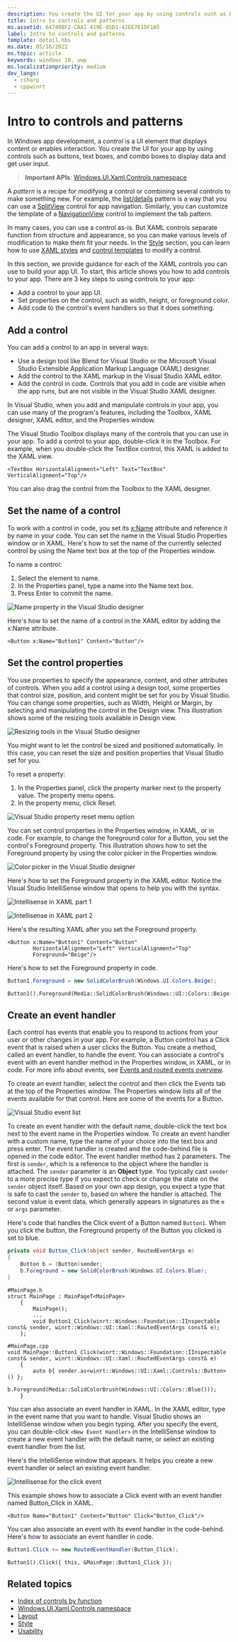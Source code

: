 ```yaml
---
description: You create the UI for your app by using controls such as buttons, text boxes, and combo boxes to display data and get user input. Here, we show you how to add controls to your app.
title: Intro to controls and patterns
ms.assetid: 64740BF2-CAA1-419E-85D1-42EE7E15F1A5
label: Intro to controls and patterns
template: detail.hbs
ms.date: 05/16/2022
ms.topic: article
keywords: windows 10, uwp
ms.localizationpriority: medium
dev_langs:
  - csharp
  - cppwinrt
---
```


# Intro to controls and patterns

In Windows app development, a _control_ is a UI element that displays content or enables interaction. You create the UI for your app by using controls such as buttons, text boxes, and combo boxes to display data and get user input.

> **Important APIs**: [Windows.UI.Xaml.Controls namespace](/uwp/api/windows.ui.xaml.controls)

A _pattern_ is a recipe for modifying a control or combining several controls to make something new. For example, the [list/details](list-details.md) pattern is a way that you can use a [SplitView](split-view.md) control for app navigation. Similarly, you can customize the template of a [NavigationView](navigationview.md) control to implement the tab pattern.

In many cases, you can use a control as-is. But XAML controls separate function from structure and appearance, so you can make various levels of modification to make them fit your needs. In the [Style](../style/index.md) section, you can learn how to use [XAML styles](../style/xaml-styles.md) and [control templates](../style/xaml-control-templates.md) to modify a control.

In this section, we provide guidance for each of the XAML controls you can use to build your app UI. To start, this article shows you how to add controls to your app. There are 3 key steps to using controls to your app:

- Add a control to your app UI.
- Set properties on the control, such as width, height, or foreground color.
- Add code to the control's event handlers so that it does something.

## Add a control

You can add a control to an app in several ways:

- Use a design tool like Blend for Visual Studio or the Microsoft Visual Studio Extensible Application Markup Language (XAML) designer.
- Add the control to the XAML markup in the Visual Studio XAML editor.
- Add the control in code. Controls that you add in code are visible when the app runs, but are not visible in the Visual Studio XAML designer.

In Visual Studio, when you add and manipulate controls in your app, you can use many of the program's features, including the Toolbox, XAML designer, XAML editor, and the Properties window.

The Visual Studio Toolbox displays many of the controls that you can use in your app. To add a control to your app, double-click it in the Toolbox. For example, when you double-click the TextBox control, this XAML is added to the XAML view. 

```xaml
<TextBox HorizontalAlignment="Left" Text="TextBox" VerticalAlignment="Top"/>
```

You can also drag the control from the Toolbox to the XAML designer.

## Set the name of a control

To work with a control in code, you set its [x:Name](/windows/uwp/xaml-platform/x-name-attribute) attribute and reference it by name in your code. You can set the name in the Visual Studio Properties window or in XAML. Here's how to set the name of the currently selected control by using the Name text box at the top of the Properties window.

To name a control:

1. Select the element to name.
2. In the Properties panel, type a name into the Name text box.
3. Press Enter to commit the name.

![Name property in the Visual Studio designer](images/add-controls-control-name-designer.png)

Here's how to set the name of a control in the XAML editor by adding the x:Name attribute.

```xaml
<Button x:Name="Button1" Content="Button"/>
```

## Set the control properties

You use properties to specify the appearance, content, and other attributes of controls. When you add a control using a design tool, some properties that control size, position, and content might be set for you by Visual Studio. You can change some properties, such as Width, Height or Margin, by selecting and manipulating the control in the Design view. This illustration shows some of the resizing tools available in Design view.

![Resizing tools in the Visual Studio designer](images/add-controls-resizing-designer.png)

You might want to let the control be sized and positioned automatically. In this case, you can reset the size and position properties that Visual Studio set for you.

To reset a property:

1. In the Properties panel, click the property marker next to the property value. The property menu opens.
2. In the property menu, click Reset.

![Visual Studio property reset menu option](images/add-controls-property-reset.png)

You can set control properties in the Properties window, in XAML, or in code. For example, to change the foreground color for a Button, you set the control's Foreground property. This illustration shows how to set the Foreground property by using the color picker in the Properties window.

![Color picker in the Visual Studio designer](images/add-controls-foreground-designer.png)

Here's how to set the Foreground property in the XAML editor. Notice the Visual Studio IntelliSense window that opens to help you with the syntax. 

![Intellisense in XAML part 1](images/add-controls-foreground-xaml.png)

![Intellisense in XAML part 2](images/add-controls-foreground-xaml-2.png)

Here's the resulting XAML after you set the Foreground property.

```xaml
<Button x:Name="Button1" Content="Button" 
        HorizontalAlignment="Left" VerticalAlignment="Top"
        Foreground="Beige"/>
```

Here's how to set the Foreground property in code.

```csharp
Button1.Foreground = new SolidColorBrush(Windows.UI.Colors.Beige);
```

```cppwinrt
Button1().Foreground(Media::SolidColorBrush(Windows::UI::Colors::Beige()));
```

## Create an event handler

Each control has events that enable you to respond to actions from your user or other changes in your app. For example, a Button control has a Click event that is raised when a user clicks the Button. You create a method, called an event handler, to handle the event. You can associate a control's event with an event handler method in the Properties window, in XAML, or in code. For more info about events, see [Events and routed events overview](/windows/uwp/xaml-platform/events-and-routed-events-overview).

To create an event handler, select the control and then click the Events tab at the top of the Properties window. The Properties window lists all of the events available for that control. Here are some of the events for a Button.

![Visual Studio event list](images/add-controls-add-event-designer.png)

To create an event handler with the default name, double-click the text box next to the event name in the Properties window. To create an event handler with a custom name, type the name of your choice into the text box and press enter. The event handler is created and the code-behind file is opened in the code editor. The event handler method has 2 parameters. The first is `sender`, which is a reference to the object where the handler is attached. The `sender` parameter is an **Object** type. You typically cast `sender` to a more precise type if you expect to check or change the state on the `sender` object itself. Based on your own app design, you expect a type that is safe to cast the `sender` to, based on where the handler is attached. The second value is event data, which generally appears in signatures as the `e` or `args` parameter.

Here's code that handles the Click event of a Button named `Button1`. When you click the button, the Foreground property of the Button you clicked is set to blue.

```csharp
private void Button_Click(object sender, RoutedEventArgs e)
{
    Button b = (Button)sender;
    b.Foreground = new SolidColorBrush(Windows.UI.Colors.Blue);
}
```

```cppwinrt
#MainPage.h
struct MainPage : MainPageT<MainPage>
    {
        MainPage();
        ...
        void Button1_Click(winrt::Windows::Foundation::IInspectable const& sender, winrt::Windows::UI::Xaml::RoutedEventArgs const& e);
    };
    
#MainPage.cpp
void MainPage::Button1_Click(winrt::Windows::Foundation::IInspectable const& sender, winrt::Windows::UI::Xaml::RoutedEventArgs const& e)
    {
        auto b{ sender.as<winrt::Windows::UI::Xaml::Controls::Button>() };
        b.Foreground(Media::SolidColorBrush(Windows::UI::Colors::Blue()));
    }
```

You can also associate an event handler in XAML. In the XAML editor, type in the event name that you want to handle. Visual Studio shows an IntelliSense window when you begin typing. After you specify the event, you can double-click `<New Event Handler>` in the IntelliSense window to create a new event handler with the default name, or select an existing event handler from the list.

Here's the IntelliSense window that appears. It helps you create a new event handler or select an existing event handler.

![Intellisense for the click event](images/add-controls-add-event-xaml.png)

This example shows how to associate a Click event with an event handler named Button_Click in XAML.

```xaml
<Button Name="Button1" Content="Button" Click="Button_Click"/>
```

You can also associate an event with its event handler in the code-behind. Here's how to associate an event handler in code.

```csharp
Button1.Click += new RoutedEventHandler(Button_Click);
```

```cppwinrt
Button1().Click({ this, &MainPage::Button1_Click });
```

## Related topics

- [Index of controls by function](./index.md)
- [Windows.UI.Xaml.Controls namespace](/uwp/api/windows.ui.xaml.controls)
- [Layout](../layout/index.md)
- [Style](../style/index.md)
- [Usability](../usability/index.md)
